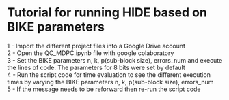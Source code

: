 # Tutorial for running HIDE based on BIKE parameters

1 - Import the different project files into a Google Drive account</br>
2 - Open the QC_MDPC.ipynb file with google colaboratory</br>
3 - Set the BIKE parameters n, k, p(sub-block size), errors_num and execute the lines of code. The parameters for 8 bits were set by default</br>
4 - Run the script code for time evaluation to see the different execution times by varying the BIKE parameters n, k, p(sub-block size), errors_num</br>
5 - If the message needs to be reforward then re-run the script code</br>
